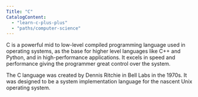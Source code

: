 ```yaml
---
Title: "C"
CatalogContent:
  - "learn-c-plus-plus"
  - "paths/computer-science"
---
```


C is a powerful mid to low-level compiled programming language used in operating systems, as the base for higher level languages like C++ and Python, and in high-performance applications. It excels in speed and performance giving the programmer great control over the system.

The C language was created by Dennis Ritchie in Bell Labs in the 1970s. It was designed to be a system implementation language for the nascent Unix operating system.
